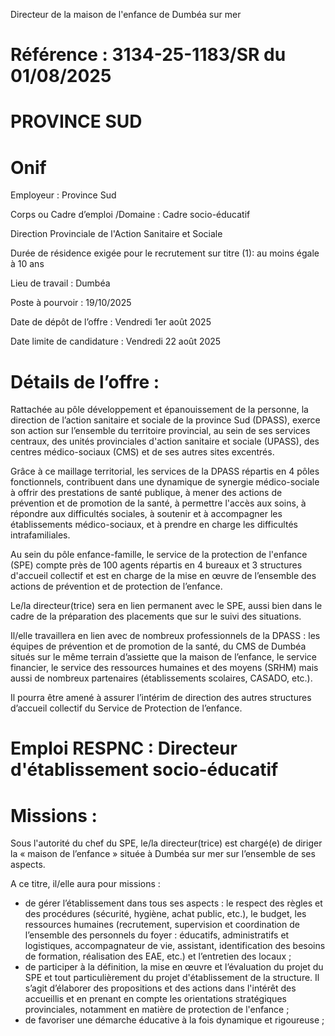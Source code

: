 
Directeur de la maison de l'enfance de Dumbéa sur mer

# Référence : 3134-25-1183/SR du 01/08/2025

# PROVINCE SUD

# Onif

Employeur : Province Sud

Corps ou Cadre d’emploi /Domaine : Cadre socio-éducatif

Direction Provinciale de l'Action Sanitaire et Sociale

Durée de résidence exigée pour le recrutement sur titre (1): au moins égale à 10 ans

Lieu de travail : Dumbéa

Poste à pourvoir : 19/10/2025

Date de dépôt de l’offre : Vendredi 1er août 2025

Date limite de candidature : Vendredi 22 août 2025

# Détails de l’offre :

Rattachée au pôle développement et épanouissement de la personne, la direction de l’action sanitaire et sociale de la province Sud (DPASS), exerce son action sur l’ensemble du territoire provincial, au sein de ses services centraux, des unités provinciales d'action sanitaire et sociale (UPASS), des centres médico-sociaux (CMS) et de ses autres sites excentrés.

Grâce à ce maillage territorial, les services de la DPASS répartis en 4 pôles fonctionnels, contribuent dans une dynamique de synergie médico-sociale à offrir des prestations de santé publique, à mener des actions de prévention et de promotion de la santé, à permettre l'accès aux soins, à répondre aux difficultés sociales, à soutenir et à accompagner les établissements médico-sociaux, et à prendre en charge les difficultés intrafamiliales.

Au sein du pôle enfance-famille, le service de la protection de l'enfance (SPE) compte près de 100 agents répartis en 4 bureaux et 3 structures d'accueil collectif et est en charge de la mise en œuvre de l’ensemble des actions de prévention et de protection de l’enfance.

Le/la directeur(trice) sera en lien permanent avec le SPE, aussi bien dans le cadre de la préparation des placements que sur le suivi des situations.

Il/elle travaillera en lien avec de nombreux professionnels de la DPASS : les équipes de prévention et de promotion de la santé, du CMS de Dumbéa situés sur le même terrain d’assiette que la maison de l’enfance, le service financier, le service des ressources humaines et des moyens (SRHM) mais aussi de nombreux partenaires (établissements scolaires, CASADO, etc.).

Il pourra être amené à assurer l’intérim de direction des autres structures d’accueil collectif du Service de Protection de l’enfance.

# Emploi RESPNC : Directeur d'établissement socio-éducatif

# Missions :

Sous l'autorité du chef du SPE, le/la directeur(trice) est chargé(e) de diriger la « maison de l’enfance » située à Dumbéa sur mer sur l’ensemble de ses aspects.

A ce titre, il/elle aura pour missions :

- de gérer l’établissement dans tous ses aspects : le respect des règles et des procédures (sécurité, hygiène, achat public, etc.), le budget, les ressources humaines (recrutement, supervision et coordination de l’ensemble des personnels du foyer : éducatifs, administratifs et logistiques, accompagnateur de vie, assistant, identification des besoins de formation, réalisation des EAE, etc.) et l’entretien des locaux ;
- de participer à la définition, la mise en œuvre et l’évaluation du projet du SPE et tout particulièrement du projet d'établissement de la structure. Il s’agit d’élaborer des propositions et des actions dans l'intérêt des accueillis et en prenant en compte les orientations stratégiques provinciales, notamment en matière de protection de l'enfance ;
- de favoriser une démarche éducative à la fois dynamique et rigoureuse ;



